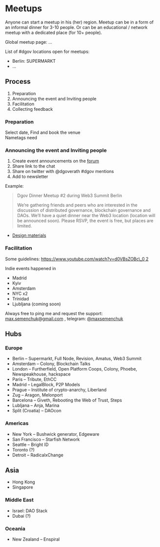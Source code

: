 # Meetups

Anyone can start a meetup in his \(her\) region. Meetup can be in a form of an informal dinner for 3-10 people. Or can be an educational / network meetup with a dedicated place \(for 10+ people\).

Global meetup page: ...

List of \#dgov locations open for meetups: 

* Berlin: SUPERMARKT
* ...

## Process

1. Preparation
2. Announcing the event and Inviting people
3. Facilitation
4. Collecting feedback

### Preparation

Select date, Find and book the venue  
Nametags need

### Announcing the event and Inviting people

1. Сreate event announcements on the [forum](http://forum.dgov.foundation/)
2. Share link to the chat
3. Share on twitter with @dgoverath \#dgov mentions
4. Add to newsletter

Example:

> Dgov Dinner Meetup \#2 during Web3 Summit Berlin
>
> We’re gathering friends and peers who are interested in the discussion of distributed governance, blockchain governance and DAOs. We’ll have a quiet dinner near the Web3 location \(location will be announced soon\). Please RSVP, the event is free, but places are limited.

* [Design materials](https://www.figma.com/file/VOljSsjBw43q9x6xi5ZYwNf0/%23dgov-graphics?node-id=0%3A1)

### Facilitation

Some guidelines: [https://www.youtube.com/watch?v=d0VBsZOBc\_0 2](https://www.youtube.com/watch?v=d0VBsZOBc_0)

Indie events happened in

* Madrid
* Kyiv
* Amsterdam
* NYC x2
* Trinidad
* Ljubljana \(coming soon\)

Always free to ping me and request the support: [max.semenchuk@gmail.com](mailto:max.semenchuk@gmail.com) , telegram: [@maxsemenchuk](https://forum.dgov.foundation/u/maxsemenchuk)

## Hubs

### Europe

* Berlin – Supermarkt, Full Node, Revision, Amatus, Web3 Summit
* Amsterdam – Colony, Blockchain Talks
* London – Furtherfield, Open Platform Coops, Colony, Phoebe, Newspeakhouse, hackspace
* Paris – Tribute, EthCC
* Madrid – LegalBlock, P2P Models
* Prague – Institute of crypto-anarchy, Liberland
* Zug – Aragon, Melonport
* Barcelona – Giveth, Rebooting the Web of Trust, Steps
* Lubljana – Anja, Marina
* Split \(Croatia\) – DAOcon

### Americas

* New York – Bushwick generator, Edgeware
* San Francisco – Starfish Network
* Seattle – Bright ID
* Toronto \(?\)
* Detroit – RadicalxChange

## Asia

* Hong Kong
* Singapore

### Middle East

* Israel: DAO Stack
* Dubai \(?\)

### Oceania

* New Zealand – Enspiral

